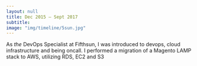 ```yaml
---
layout: null
title: Dec 2015 – Sept 2017
subtitle:
image: "img/timeline/5sun.jpg"
---
```

As _the_ DevOps Specialist at Fifthsun, I was introduced to devops, cloud infrastructure and being oncall. I performed a migration of a Magento LAMP stack to AWS, utilizing RDS, EC2 and S3